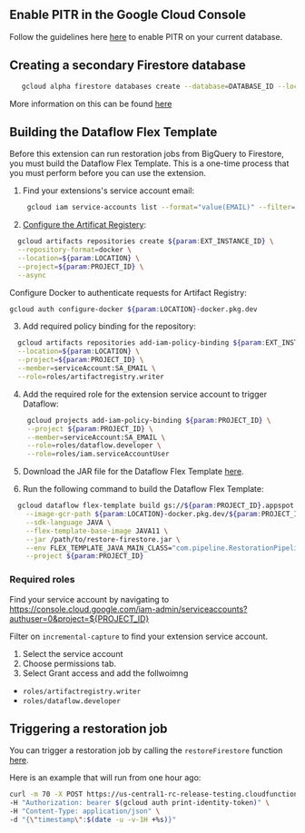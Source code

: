 ## Enable PITR in the Google Cloud Console

Follow the guidelines here [here](https://firebase.google.com/docs/firestore/use-pitr#gcloud) to enable PITR on your current database.

## Creating a secondary Firestore database

```bash
   gcloud alpha firestore databases create --database=DATABASE_ID --location=LOCATION --type=firestore-native --project=${param:PROJECT_ID}
```

More information on this can be found [here](https://cloud.google.com/sdk/gcloud/reference/alpha/firestore/databases/create)

## Building the Dataflow Flex Template

Before this extension can run restoration jobs from BigQuery to Firestore, you must build the Dataflow Flex Template. This is a one-time process that you must perform before you can use the extension.
1. Find your extensions's service account email:
   ```bash
    gcloud iam service-accounts list --format="value(EMAIL)" --filter="EMAIL~ext-${param:EXT_INSTANCE_ID} AND DISABLED=False" --project="${param:PROJECT_ID}"
   ```

2. [Configure the Artificat Registery](https://cloud.google.com/dataflow/docs/guides/templates/using-flex-templates?hl=en#configure):
  ```bash
    gcloud artifacts repositories create ${param:EXT_INSTANCE_ID} \
    --repository-format=docker \
    --location=${param:LOCATION} \
    --project=${param:PROJECT_ID} \
    --async
  ```

  Configure Docker to authenticate requests for Artifact Registry:
  ``` bash
  gcloud auth configure-docker ${param:LOCATION}-docker.pkg.dev
  ```

3. Add required policy binding for the repository:
  ```bash
    gcloud artifacts repositories add-iam-policy-binding ${param:EXT_INSTANCE_ID} \
    --location=${param:LOCATION} \
    --project=${param:PROJECT_ID} \
    --member=serviceAccount:SA_EMAIL \
    --role=roles/artifactregistry.writer
  ```

4. Add the required role for the extension service account to trigger Dataflow:
   ```bash
    gcloud projects add-iam-policy-binding ${param:PROJECT_ID} \
    --project ${param:PROJECT_ID} \
    --member=serviceAccount:SA_EMAIL \
    --role=roles/dataflow.developer \
    --role=roles/iam.serviceAccountUser
   ```
  
5. Download the JAR file for the Dataflow Flex Template [here](https://github.com/GoogleCloudPlatform/firebase-extensions/tree/main/firestore-incremental-capture-pipeline/target/restore-firestore.jar).
6. Run the following command to build the Dataflow Flex Template:

  ```bash
    gcloud dataflow flex-template build gs://${param:PROJECT_ID}.appspot.com/${param:EXT_INSTANCE_ID}-dataflow-restore \
      --image-gcr-path ${param:LOCATION}-docker.pkg.dev/${param:PROJECT_ID}/${param:EXT_INSTANCE_ID}/dataflow/restore:latest \
      --sdk-language JAVA \
      --flex-template-base-image JAVA11 \
      --jar /path/to/restore-firestore.jar \
      --env FLEX_TEMPLATE_JAVA_MAIN_CLASS="com.pipeline.RestorationPipeline" \
      --project ${param:PROJECT_ID}
  ```

### Required roles

Find your service account by navigating to https://console.cloud.google.com/iam-admin/serviceaccounts?authuser=0&project=${PROJECT_ID}

Filter on `incremental-capture` to find your extension service account.

1. Select the service account
2. Choose permissions tab.
3. Select Grant access and add the follwoimng

- `roles/artifactregistry.writer`
- `roles/dataflow.developer`

## Triggering a restoration job

You can trigger a restoration job by calling the `restoreFirestore` function [here](https://${LOCATION}-${POJECT_ID}.cloudfunctions.net/${EXT_INSTANCE_ID} 
). 

Here is an example that will run from one hour ago:

```bash
curl -m 70 -X POST https://us-central1-rc-release-testing.cloudfunctions.net/ext-firestore-incremental-capture-onHttpRunRestoration \
-H "Authorization: bearer $(gcloud auth print-identity-token)" \
-H "Content-Type: application/json" \
-d "{\"timestamp\":$(date -u -v-1H +%s)}"


```